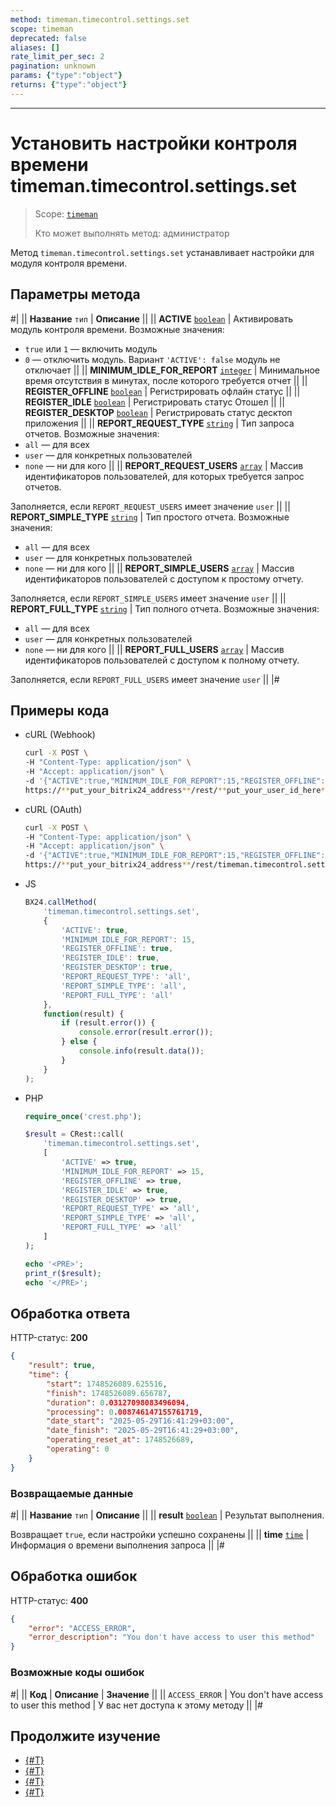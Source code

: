 ```yaml
---
method: timeman.timecontrol.settings.set
scope: timeman
deprecated: false
aliases: []
rate_limit_per_sec: 2
pagination: unknown
params: {"type":"object"}
returns: {"type":"object"}
---
```



---

# Установить настройки контроля времени timeman.timecontrol.settings.set

> Scope: [`timeman`](../../scopes/permissions.md)
>
> Кто может выполнять метод: администратор

Метод `timeman.timecontrol.settings.set` устанавливает настройки для модуля контроля времени.

## Параметры метода

#|
|| **Название**
`тип` | **Описание** ||
|| **ACTIVE**
[`boolean`](../../data-types.md) | Активировать модуль контроля времени. Возможные значения:
- `true` или `1` — включить модуль
- `0` — отключить модуль. Вариант `'ACTIVE': false` модуль не отключает
||
|| **MINIMUM_IDLE_FOR_REPORT**
[`integer`](../../data-types.md) | Минимальное время отсутствия в минутах, после которого требуется отчет ||
|| **REGISTER_OFFLINE**
[`boolean`](../../data-types.md) | Регистрировать офлайн статус ||
|| **REGISTER_IDLE**
[`boolean`](../../data-types.md) | Регистрировать статус Отошел ||
|| **REGISTER_DESKTOP**
[`boolean`](../../data-types.md) | Регистрировать статус десктоп приложения ||
|| **REPORT_REQUEST_TYPE**
[`string`](../../data-types.md) | Тип запроса отчетов. Возможные значения:
- `all` — для всех
- `user` — для конкретных пользователей
- `none` — ни для кого ||
|| **REPORT_REQUEST_USERS**
[`array`](../../data-types.md) | Массив идентификаторов пользователей, для которых требуется запрос отчетов.

Заполняется, если `REPORT_REQUEST_USERS` имеет значение `user` ||
|| **REPORT_SIMPLE_TYPE**
[`string`](../../data-types.md) | Тип простого отчета. Возможные значения:
- `all` — для всех
- `user` — для конкретных пользователей
- `none` — ни для кого ||
|| **REPORT_SIMPLE_USERS**
[`array`](../../data-types.md) | Массив идентификаторов пользователей с доступом к простому отчету.

Заполняется, если `REPORT_SIMPLE_USERS` имеет значение `user` ||
|| **REPORT_FULL_TYPE**
[`string`](../../data-types.md) | Тип полного отчета. Возможные значения:
- `all` — для всех
- `user` — для конкретных пользователей
- `none` — ни для кого ||
|| **REPORT_FULL_USERS**
[`array`](../../data-types.md) | Массив идентификаторов пользователей с доступом к полному отчету.

Заполняется, если `REPORT_FULL_USERS` имеет значение `user`  ||
|#

## Примеры кода





- cURL (Webhook)

    ```bash
    curl -X POST \
    -H "Content-Type: application/json" \
    -H "Accept: application/json" \
    -d '{"ACTIVE":true,"MINIMUM_IDLE_FOR_REPORT":15,"REGISTER_OFFLINE":true,"REGISTER_IDLE":true,"REGISTER_DESKTOP":true,"REPORT_REQUEST_TYPE":"all","REPORT_SIMPLE_TYPE":"all","REPORT_FULL_TYPE":"all"}' \
    https://**put_your_bitrix24_address**/rest/**put_your_user_id_here**/**put_your_webhook_here**/timeman.timecontrol.settings.set
    ```

- cURL (OAuth)

    ```bash
    curl -X POST \
    -H "Content-Type: application/json" \
    -H "Accept: application/json" \
    -d '{"ACTIVE":true,"MINIMUM_IDLE_FOR_REPORT":15,"REGISTER_OFFLINE":true,"REGISTER_IDLE":true,"REGISTER_DESKTOP":true,"REPORT_REQUEST_TYPE":"all","REPORT_SIMPLE_TYPE":"all","REPORT_FULL_TYPE":"all","auth":"**put_access_token_here**"}' \
    https://**put_your_bitrix24_address**/rest/timeman.timecontrol.settings.set
    ```

- JS

    ```js
    BX24.callMethod(
        'timeman.timecontrol.settings.set',
        {
            'ACTIVE': true,
            'MINIMUM_IDLE_FOR_REPORT': 15,
            'REGISTER_OFFLINE': true,
            'REGISTER_IDLE': true,
            'REGISTER_DESKTOP': true,
            'REPORT_REQUEST_TYPE': 'all',
            'REPORT_SIMPLE_TYPE': 'all',
            'REPORT_FULL_TYPE': 'all'
        },
        function(result) {
            if (result.error()) {
                console.error(result.error());
            } else {
                console.info(result.data());
            }
        }
    );
    ```

- PHP

    ```php
    require_once('crest.php');

    $result = CRest::call(
        'timeman.timecontrol.settings.set',
        [
            'ACTIVE' => true,
            'MINIMUM_IDLE_FOR_REPORT' => 15,
            'REGISTER_OFFLINE' => true,
            'REGISTER_IDLE' => true,
            'REGISTER_DESKTOP' => true,
            'REPORT_REQUEST_TYPE' => 'all',
            'REPORT_SIMPLE_TYPE' => 'all',
            'REPORT_FULL_TYPE' => 'all'
        ]
    );

    echo '<PRE>';
    print_r($result);
    echo '</PRE>';
    ```



## Обработка ответа

HTTP-статус: **200**

```json
{
    "result": true,
    "time": {
        "start": 1748526089.625516,
        "finish": 1748526089.656787,
        "duration": 0.03127098083496094,
        "processing": 0.008746147155761719,
        "date_start": "2025-05-29T16:41:29+03:00",
        "date_finish": "2025-05-29T16:41:29+03:00",
        "operating_reset_at": 1748526689,
        "operating": 0
    }
}
```

### Возвращаемые данные

#|
|| **Название**
`тип` | **Описание** ||
|| **result**
[`boolean`](../../data-types.md) | Результат выполнения.

Возвращает `true`, если настройки успешно сохранены ||
|| **time**
[`time`](../../data-types.md#time) | Информация о времени выполнения запроса ||
|#

## Обработка ошибок

HTTP-статус: **400**

```json
{
    "error": "ACCESS_ERROR",
    "error_description": "You don't have access to user this method"
}
```



### Возможные коды ошибок

#|
|| **Код** | **Описание** | **Значение** ||
|| `ACCESS_ERROR` | You don't have access to user this method | У вас нет доступа к этому методу ||
|#



## Продолжите изучение 

- [{#T}](./index.md)
- [{#T}](./timeman-timecontrol-report-add.md)
- [{#T}](./timeman-timecontrol-reports-get.md)
- [{#T}](./timeman-timecontrol-reports-users-get.md)

